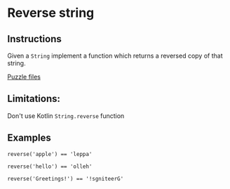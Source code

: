 # Reverse string

## Instructions

Given a `String` implement a function which returns a reversed copy of that string.

[Puzzle files](.)

## Limitations:

Don't use Kotlin `String.reverse` function

## Examples

```
reverse('apple') == 'leppa'

reverse('hello') == 'olleh'

reverse('Greetings!') == '!sgniteerG'
```

